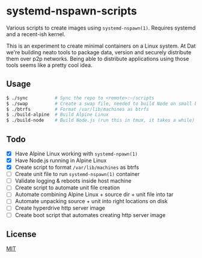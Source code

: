 # systemd-nspawn-scripts
Various scripts to create images using `systemd-nspawn(1)`. Requires systemd
and a recent-ish kernel.

This is an experiment to create minimal containers on a Linux system. At Dat
we're building neato tools to package data, version and securely distribute
them over p2p networks. Being able to distribute applications using those tools
seems like a pretty cool idea.

## Usage
```sh
$ ./sync          # Sync the repo to <remote>:~/scripts
$ ./swap          # Create a swap file, needed to build Node on small boxes
$ ./btrfs         # Format /var/lib/machines as btrfs
$ ./build-alpine  # Build Alpine Linux
$ ./build-node    # Build Node.js (run this in tmux, it takes a while)
```

## Todo
- [x] Have Alpine Linux working with `systemd-npawn(1)`
- [x] Have Node.js running in Alpine Linux
- [x] Create script to format `/var/lib/machines` as btrfs
- [ ] Create unit file to run `systemd-nspawn(1)` container
- [ ] Validate logging & reboots inside host machine
- [ ] Create script to automate unit file creation
- [ ] Automate combining Alpine Linux + source dir + unit file into tar
- [ ] Automate unpacking source + unit into right locations on disk
- [ ] Create hyperdrive http server image
- [ ] Create boot script that automates creating http server image

## License
[MIT](https://tldrlegal.com/license/mit-license)
